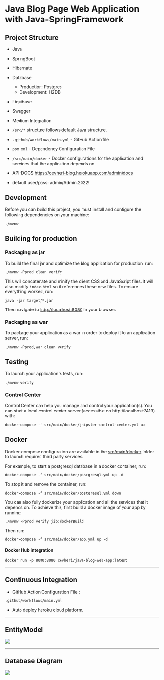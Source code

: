 # Java Blog Page Web Application with Java-SpringFramework



## Project Structure

- Java
- SpringBoot
- Hibernate
- Database
    - Production: Postgres
    - Development: H2DB
- Liquibase
- Swagger
- Medium Integration

- `/src/*` structure follows default Java structure.
- `.github/workflows/main.yml` - GitHub Action file
- `pom.xml` - Dependency Configuration File
- `/src/main/docker` - Docker configurations for the application and services that the application depends on
- API-DOCS https://cevheri-blog.herokuapp.com/admin/docs
- default user/pass: admin/Admin.2022!
## Development

Before you can build this project, you must install and configure the following dependencies on your machine:

```
./mvnw
```

## Building for production

### Packaging as jar

To build the final jar and optimize the blog application for production, run:

```
./mvnw -Pprod clean verify
```

This will concatenate and minify the client CSS and JavaScript files. It will also modify `index.html` so it references these new files.
To ensure everything worked, run:

```
java -jar target/*.jar
```

Then navigate to [http://localhost:8080](http://localhost:8080) in your browser.


### Packaging as war

To package your application as a war in order to deploy it to an application server, run:

```
./mvnw -Pprod,war clean verify
```

## Testing

To launch your application's tests, run:

```
./mvnw verify
```

### Control Center

Control Center can help you manage and control your application(s). You can start a local control center server (accessible on http://localhost:7419) with:

```
docker-compose -f src/main/docker/jhipster-control-center.yml up
```

## Docker

Docker-compose configuration are available in the [src/main/docker](src/main/docker) folder to launch required third party services.

For example, to start a postgresql database in a docker container, run:

```
docker-compose -f src/main/docker/postgresql.yml up -d
```

To stop it and remove the container, run:

```
docker-compose -f src/main/docker/postgresql.yml down
```

You can also fully dockerize your application and all the services that it depends on.
To achieve this, first build a docker image of your app by running:

```
./mvnw -Pprod verify jib:dockerBuild
```

Then run:

```
docker-compose -f src/main/docker/app.yml up -d
```


#### Docker Hub integration
```
docker run -p 8080:8080 cevheri/java-blog-web-app:latest
```


---
## Continuous Integration
- GitHub Action Configuration File :

```.github/workflows/main.yml```

- Auto deploy heroku cloud platform.

---
## EntityModel
![](entity-model.png)

---

## Database Diagram
![](database-diagram.png)

